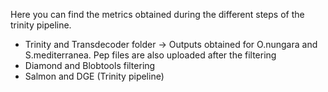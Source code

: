 Here you can find the metrics obtained during the different steps of the trinity pipeline. 
- Trinity and Transdecoder folder -> Outputs obtained for O.nungara and S.mediterranea. Pep files are also uploaded after the filtering
- Diamond and Blobtools filtering
- Salmon and DGE (Trinity pipeline)
